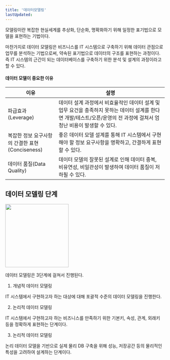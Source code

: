 ```yaml
---
title: '데이터모델링'
lastUpdated: 
---
```


모델링이란 복잡한 현실세계를 추상화, 단순화, 명확화하기 위해 일정한 표기법으로 모델을 표현하는 기법이다.

마찬가지로 데이터 모델링은 비즈니스를 IT 시스템으로 구축하기 위해 데이터 관점으로 업무를 분석하는 기법으로써, 약속된 표기법으로 데이터의 구조를 표현하는 과정이다. 즉 IT 시스템의 근간이 되는 데이터베이스를 구축하기 위한 분석 및 설계의 과정이라고 할 수 있다.

#### 데이터 모델이 중요한 이유

|이유|설명|
|-|-|
|파급효과<br>(Leverage)|데이터 설계 과정에서 비효율적인 데이터 설계 및 업무 요건을 충족하지 못하는 데이터 설계를 한다면 개발/테스트/오픈/운영의 전 과정에 걸쳐서 엄청난 비용이 발생할 수 있다.|
|복잡한 정보 요구사항의 간결한 표현<br>(Conciseness)|좋은 데이터 모델 설계를 통해 IT 시스템에서 구현해야 할 정보 요구사항을 명확하고, 간결하게 표현할 수 있다.|
|데이터 품질(Data Quality)|데이터 모델의 잘못된 설계로 인해 데이터 중복, 비유연성, 비일관성이 발생하여 데이터 품질이 저하될 수 있다.|

## 데이터 모델링 단계

<img height=200px src="https://blog.kakaocdn.net/dn/bD2h9h/btqF3T066Qb/5Q7jBk00mkejgzXLpChrU0/img.png">

데이터 모델링은 3단계에 걸쳐서 진행된다.

1. 개념적 데이터 모델링

IT 시스템에서 구현하고자 하는 대상에 대해 포괄적 수준의 데이터 모델링을 진행한다.

2. 논리적 데이터 모델링

IT 시스템에서 구현하고자 하는 비즈니스를 만족하기 위한 기본키, 속성, 관계, 외래키 등을 정확하게 표현하는 단계이다.

3. 논리적 데이터 모델링

논리 데이터 모델을 기반으로 실제 물리 DB 구축을 위해 성능, 저장공간 등의 물리적인 특성을 고려하여 설계하는 단계이다.


